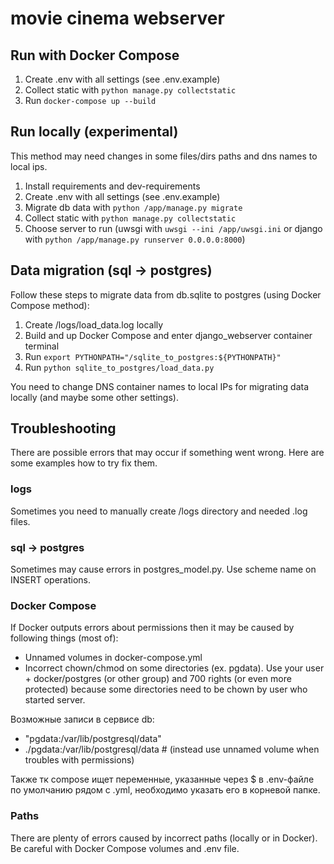 # movie cinema webserver


## Run with Docker Compose
1. Create .env with all settings (see .env.example)
2. Collect static with `python manage.py collectstatic`
3. Run `docker-compose up --build`

## Run locally (experimental)
This method may need changes in some files/dirs paths and dns names to local ips.
1. Install requirements and dev-requirements
2. Create .env with all settings (see .env.example)
3. Migrate db data with `python /app/manage.py migrate`
4. Collect static with `python manage.py collectstatic`
5. Choose server to run (uwsgi with `uwsgi --ini /app/uwsgi.ini` or django with `python /app/manage.py runserver 0.0.0.0:8000`)

## Data migration (sql -> postgres)
Follow these steps to migrate data from db.sqlite to postgres (using Docker Compose method):
1. Create /logs/load_data.log locally
2. Build and up Docker Compose and enter django_webserver container terminal
3. Run `export PYTHONPATH="/sqlite_to_postgres:${PYTHONPATH}"`
4. Run `python sqlite_to_postgres/load_data.py`

You need to change DNS container names to local IPs for migrating data locally (and maybe some other settings).

## Troubleshooting
There are possible errors that may occur if something went wrong. Here are some examples how to try fix them.

### logs
Sometimes you need to manually create /logs directory and needed .log files.

### sql -> postgres
Sometimes may cause errors in postgres_model.py. Use scheme name on INSERT operations.

### Docker Compose
If Docker outputs errors about permissions then it may be caused by following things (most of):
* Unnamed volumes in docker-compose.yml
* Incorrect chown/chmod on some directories (ex. pgdata). Use your user + docker/postgres (or other group) and 700 rights (or even more protected) because some directories need to be chown by user who started server.

Возможные записи в сервисе db:
- "pgdata:/var/lib/postgresql/data"
- ./pgdata:/var/lib/postgresql/data  # (instead use unnamed volume when troubles with permissions)

Также тк compose ищет переменные, указанные через $ в .env-файле по умолчанию рядом с .yml, необходимо указать его в корневой папке.

### Paths
There are plenty of errors caused by incorrect paths (locally or in Docker). Be careful with Docker Compose volumes and .env file.